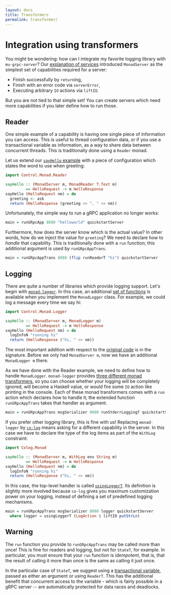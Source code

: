 ```yaml
---
layout: docs
title: Transformers
permalink: transformer/
---
```


# Integration using transformers

You might be wondering: how can I integrate my favorite logging library with `mu-grpc-server`? Our [explanation of services](rpc.md) introduced `MonadServer` as the simplest set of capabilities required for a server:

* Finish successfully by `return`ing,
* Finish with an error code via `serverError`,
* Executing arbitrary `IO` actions via `liftIO`.

But you are not tied to that simple set! You can create servers which need more capabilities if you later define how to run those.

## Reader

One simple example of a capability is having one single piece of information you can access. This is useful to thread configuration data, or if you use a transactional variable as information, as a way to share data between concurrent threads. This is traditionally done using a `Reader` monad.

Let us extend our [`sayHello` example](rpc.md) with a piece of configuration which states the word to use when greeting:

```haskell
import Control.Monad.Reader

sayHello :: (MonadServer m, MonadReader T.Text m)
         => HelloRequest -> m HelloResponse
sayHello (HelloRequest nm) = do
  greeting <- ask
  return (HelloResponse (greeting <> ", " <> nm))
```

Unfortunately, the simple way to run a gRPC application no longer works:

```haskell
main = runGRpcApp 8080 "helloworld" quickstartServer
```

Furthermore, how does the server know which is the actual value? In other words, how do we inject the value for `greeting`? We need to declare how to *handle* that capability. This is traditionally done with a `run` function; this additional argument is used by `runGRpcAppTrans`.

```haskell
main = runGRpcAppTrans 8080 (flip runReaderT "hi") quickstartServer
```

## Logging

There are quite a number of libraries which provide logging support. Let's begin with [`monad-logger`](https://github.com/snoyberg/monad-logger#readme). In this case, an additional [set of functions](http://hackage.haskell.org/package/monad-logger/docs/Control-Monad-Logger.html#g:8) is available when you implement the `MonadLogger` class. For example, we could log a message every time we say hi:

```haskell
import Control.Monad.Logger

sayHello :: (MonadServer m, MonadLogger m)
         => HelloRequest -> m HelloResponse
sayHello (HelloRequest nm) = do
  logInfoN "running hi"
  return (HelloResponse ("hi, " <> nm))
```

The most important addition with respect to the [original code](rpc.md) is in the signature. Before we only had `MonadServer m`, now we have an additional `MonadLogger m` there.

As we have done with the Reader example, we need to define how to handle `MonadLogger`. `monad-logger` provides [three different monad transformers](http://hackage.haskell.org/package/monad-logger-0.3.31/docs/Control-Monad-Logger.html#g:3), so you can choose whether your logging will be completely ignored, will become a Haskell value, or would fire some `IO` action like printing in the console. Each of these monad transformers comes with a `run` action which declares how to handle it; the extended function `runGRpcAppTrans` takes that handler as argument.

```haskell
main = runGRpcAppTrans msgSerializer 8080 runStderrLoggingT quickstartServer
```

If you prefer other logging library, this is fine with us! Replacing `monad-logger` by [`co-log`](https://github.com/kowainik/co-log) means asking for a different capability in the server. In this case we have to declare the type of the log items as part of the `WithLog` constraint:

```haskell
import Colog.Monad

sayHello :: (MonadServer m, WithLog env String m)
         => HelloRequest -> m HelloResponse
sayHello (HelloRequest nm) = do
  logInfoN "running hi"
  return (HelloResponse ("hi, " <> nm))
```

In this case, the top-level handler is called [`usingLoggerT`](http://hackage.haskell.org/package/co-log/docs/Colog-Monad.html#v:usingLoggerT). Its definition is slightly more involved because `co-log` gives you maximum customization power on your logging, instead of defining a set of predefined logging mechanisms.

```haskell
main = runGRpcAppTrans msgSerializer 8080 logger quickstartServer
  where logger = usingLoggerT (LogAction $ liftIO putStrLn)
```

## Warning

The `run` function you provide to `runGRpcAppTrans` may be called more than once! This is fine for readers and logging, but not for `StateT`, for example. In particular, you must ensure that your `run` function is *idempotent*, that is, that the result of calling it more than once is the same as calling it just once.

In the particular case of `StateT`, we suggest using a [transactional variable](http://hackage.haskell.org/package/stm/docs/Control-Concurrent-STM-TVar.html), passed as either an argument or using `ReaderT`. This has the additional benefit that concurrent access to the variable - which is fairly possible in a gRPC server -- are automatically protected for data races and deadlocks.
